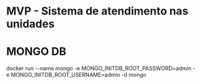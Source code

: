 # MVP - Sistema de atendimento nas unidades

# MONGO DB
 docker run --name mongo -e MONGO_INITDB_ROOT_PASSWORD=admin -e MONGO_INITDB_ROOT_USERNAME=admin -d mongo
